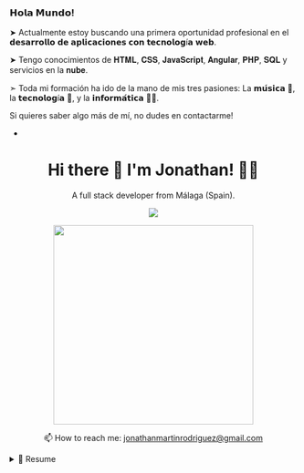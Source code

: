 ### 𝗛𝗼𝗹𝗮 𝗠𝘂𝗻𝗱𝗼! 

➤ Actualmente estoy buscando una primera oportunidad profesional en el 𝗱𝗲𝘀𝗮𝗿𝗿𝗼𝗹𝗹𝗼 𝗱𝗲 𝗮𝗽𝗹𝗶𝗰𝗮𝗰𝗶𝗼𝗻𝗲𝘀 𝗰𝗼𝗻 𝘁𝗲𝗰𝗻𝗼𝗹𝗼𝗴í𝗮 𝘄𝗲𝗯.

➤ Tengo conocimientos de 𝐇𝐓𝐌𝐋, 𝐂𝐒𝐒, 𝐉𝐚𝐯𝐚𝐒𝐜𝐫𝐢𝐩𝐭, 𝐀𝐧𝐠𝐮𝐥𝐚𝐫, 𝐏𝐇𝐏, 𝐒𝐐𝐋 y servicios en la 𝐧𝐮𝐛𝐞.

➣ Toda mi formación ha ido de la mano de mis tres pasiones: La 𝗺𝘂́𝘀𝗶𝗰𝗮 🎵, la 𝘁𝗲𝗰𝗻𝗼𝗹𝗼𝗴í𝗮 🤖, y la 𝗶𝗻𝗳𝗼𝗿𝗺𝗮́𝘁𝗶𝗰𝗮 👩‍💻.

Si quieres saber algo más de mí, no dudes en contactarme!


-



<h1 align='center'>
  Hi there 👋 I'm Jonathan! 👨‍💻
</h1>

<p align='center'>
  A full stack developer from Málaga (Spain).
</p>




<p align='center'>
  
  <a href="https://www.linkedin.com/in/jonathan-martin-rodriguez/">
    <img src="https://img.shields.io/badge/linkedin-%230077B5.svg?&style=for-the-badge&logo=linkedin&logoColor=white" />
  </a>
  
</p>

<p align='center'>
  <a href="#"><img src="https://github-readme-stats.vercel.app/api?username=JoniMR&show_icons=true&count_private=true&theme=dark" width="350"></a>
</p>

<p align='center'>
  📫 How to reach me: <a href='jonathanmartinrodriguez@gmail.com'>jonathanmartinrodriguez@gmail.com</a>
</p>

<details>
  <summary>📃 Resume</summary>


## Education

